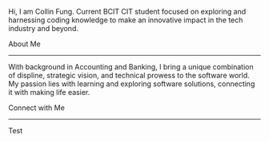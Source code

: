 Hi, I am Collin Fung. Current BCIT CIT student focused on exploring and harnessing coding knowledge to make an innovative impact in the tech industry and beyond. 

About Me
__________________________________________________________________________

With background in Accounting and Banking, I bring a unique combination of displine, strategic vision, and technical prowess to the software world. My passion lies with learning and exploring software solutions, connecting it with making life easier. 

Connect with Me
_________________________________________________________________________
Test

<!---
collinfung/collinfung is a ✨ special ✨ repository because its `README.md` (this file) appears on your GitHub profile.
You can click the Preview link to take a look at your changes.
--->
